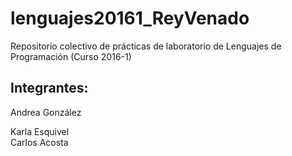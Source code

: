 # lenguajes20161_ReyVenado
Repositorio colectivo de prácticas de laboratorio de Lenguajes de Programación (Curso 2016-1)
## Integrantes:
Andrea González

Karla Esquivel  
Carlos Acosta
